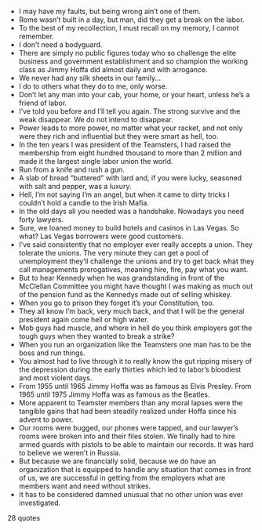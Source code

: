  - I may have my faults, but being wrong ain’t one of them.
 - Rome wasn’t built in a day, but man, did they get a break on the labor.
 - To the best of my recollection, I must recall on my memory, I cannot remember.
 - I don’t need a bodyguard.
 - There are simply no public figures today who so challenge the elite business and government establishment and so champion the working class as Jimmy Hoffa did almost daily and with arrogance.
 - We never had any silk sheets in our family...
 - I do to others what they do to me, only worse.
 - Don’t let any man into your cab, your home, or your heart, unless he’s a friend of labor.
 - I’ve told you before and I’ll tell you again. The strong survive and the weak disappear. We do not intend to disappear.
 - Power leads to more power, no matter what your racket, and not only were they rich and influential but they were smart as hell, too.
 - In the ten years I was president of the Teamsters, I had raised the membership from eight hundred thousand to more than 2 million and made it the largest single labor union the world.
 - Run from a knife and rush a gun.
 - A slab of bread “buttered” with lard and, if you were lucky, seasoned with salt and pepper, was a luxury.
 - Hell, I’m not saying I’m an angel, but when it came to dirty tricks I couldn’t hold a candle to the Irish Mafia.
 - In the old days all you needed was a handshake. Nowadays you need forty lawyers.
 - Sure, we loaned money to build hotels and casinos in Las Vegas. So what? Las Vegas borrowers were good customers.
 - I’ve said consistently that no employer ever really accepts a union. They tolerate the unions. The very minute they can get a pool of unemployment they’ll challenge the unions and try to get back what they call managements prerogatives, meaning hire, fire, pay what you want.
 - But to hear Kennedy when he was grandstanding in front of the McClellan Committee you might have thought I was making as much out of the pension fund as the Kennedys made out of selling whiskey.
 - When you go to prison they forget it’s your Constitution, too.
 - They all know I’m back, very much back, and that I will be the general president again come hell or high water.
 - Mob guys had muscle, and where in hell do you think employers got the tough guys when they wanted to break a strike?
 - When you run an organization like the Teamsters one man has to be the boss and run things.
 - You almost had to live through it to really know the gut ripping misery of the depression during the early thirties which led to labor’s bloodiest and most violent days.
 - From 1955 until 1965 Jimmy Hoffa was as famous as Elvis Presley. From 1965 until 1975 Jimmy Hoffa was as famous as the Beatles.
 - More apparent to Teamster members than any moral lapses were the tangible gains that had been steadily realized under Hoffa since his advent to power.
 - Our rooms were bugged, our phones were tapped, and our lawyer’s rooms were broken into and their files stolen. We finally had to hire armed guards with pistols to be able to maintain our records. It was hard to believe we weren’t in Russia.
 - But because we are financially solid, because we do have an organization that is equipped to handle any situation that comes in front of us, we are successful in getting from the employers what are members want and need without strikes.
 - It has to be considered damned unusual that no other union was ever investigated.

28 quotes